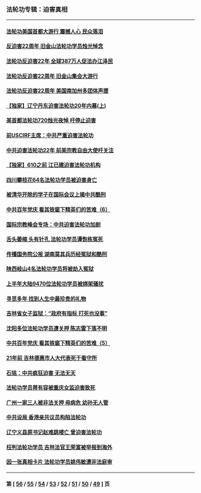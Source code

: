 ### 法轮功专辑：迫害真相
---
#### [法轮功美国首都大游行 震撼人心 民众落泪](../../pages/nf4379/n13097879.md?07200430) 
#### [反迫害22周年 旧金山法轮功学员烛光悼念](../../pages/nf4379/n13098161.md?07200430) 
#### [法轮功反迫害22年 全球387万人促法办江泽民](../../pages/nf4379/n13093175.md?07200430) 
#### [法轮功反迫害22周年 旧金山集会大游行](../../pages/nf4379/n13096773.md?07200430) 
#### [法轮功反迫害22周年 美国南加州多团体声援](../../pages/nf4379/n13096953.md?07200430) 
#### [【独家】辽宁丹东迫害法轮功20年内幕(上)](../../pages/nf4379/n13089103.md?07200430) 
#### [美首都法轮功720烛光夜悼 吁停止迫害](../../pages/nf4379/n13095574.md?07200430) 
#### [前USCIRF主席：中共严重迫害法轮功](../../pages/nf4379/n13093171.md?07200430) 
#### [中共迫害法轮功22年 前美宗教自由大使吁关注](../../pages/nf4379/n13092202.md?07200430) 
#### [【独家】610之前 江已建迫害法轮功机构](../../pages/nf4379/n13072624.md?07200430) 
#### [四川攀枝花64名法轮功学员被迫害身亡](../../pages/nf4379/n13088746.md?07200430) 
#### [被清华开除的学子在国际会议上揭中共酷刑](../../pages/nf4379/n13089044.md?07200430) 
#### [中共百年党庆 看其铁窗下精英们的苦难（6）](../../pages/nf4379/n13088181.md?07200430) 
#### [国际宗教峰会专场：中共迫害法轮功加剧](../../pages/nf4379/n13088279.md?07200430) 
#### [舌头萎缩 头有针孔 法轮功学员谭恢栋冤死](../../pages/nf4379/n13086928.md?07200430) 
#### [传播国务院公报 湖南莫其兵历经冤狱和酷刑](../../pages/nf4379/n13084962.md?07200430) 
#### [陕西岐山4名法轮功学员将被劫入冤狱](../../pages/nf4379/n13083690.md?07200430) 
#### [上半年大陆9470位法轮功学员被绑架骚扰](../../pages/nf4379/n13081326.md?07200430) 
#### [寻觅多年 找到人生中最珍贵的礼物](../../pages/nf4379/n13066268.md?07200430) 
#### [吉林省女子监狱：“政府有指标 打死也没事”](../../pages/nf4379/n13077655.md?07200430) 
#### [沈阳多位法轮功学员遭关押 陈志雷下落不明](../../pages/nf4379/n13078423.md?07200430) 
#### [中共百年党庆 看其铁窗下精英们的苦难（5）](../../pages/nf4379/n13076766.md?07200430) 
#### [21年前 吉林德惠市人大代表死于看守所](../../pages/nf4379/n13076677.md?07200430) 
#### [石铭：中共疯狂迫害 无法无天](../../pages/nf4379/n13077078.md?07200430) 
#### [法轮功学员蒋有容被重庆女监迫害致死](../../pages/nf4379/n13076179.md?07200430) 
#### [广州一家三人被非法关押 母病危 幼孙无人管](../../pages/nf4379/n13076082.md?07200430) 
#### [中共设局 香港亲共议员构陷法轮功](../../pages/nf4379/n13074601.md?07200430) 
#### [辽宁义县原书记赵难跳楼亡 曾迫害法轮功](../../pages/nf4379/n13074283.md?07200430) 
#### [枉判法轮功学员 吉林法官王荣富被举报到海外](../../pages/nf4379/n13073687.md?07200430) 
#### [因一张真相卡片 法轮功学员姚伟敏遭非法庭审](../../pages/nf4379/n13072119.md?07200430) 

---
#### 第 [ [56](./56.md?07200430) / [55](./55.md?07200430) / [54](./54.md?07200430) / [53](./53.md?07200430) / [52](./52.md?07200430) / [51](./51.md?07200430) / [50](./50.md?07200430) / [49](./49.md?07200430) ] 页
